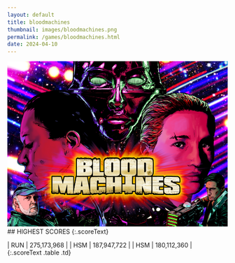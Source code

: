 ```yaml
---
layout: default
title: bloodmachines
thumbnail: images/bloodmachines.png
permalink: /games/bloodmachines.html
date: 2024-04-10
---
```


<img src="../images/bloodmachines.png" class="gameThumbnail img-fluid mx-auto align-middle">
## HIGHEST SCORES
{:.scoreText}

| RUN | 275,173,968 | 
| HSM | 187,947,722 | 
| HSM | 180,112,360 | 
{:.scoreText .table .td}
